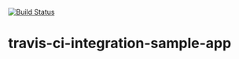 [![Build Status](https://travis-ci.org/Hdonge/travis-ci-integration-sample-app.svg?branch=master)](https://travis-ci.org/Hdonge/travis-ci-integration-sample-app)


# travis-ci-integration-sample-app
